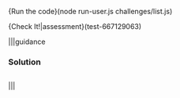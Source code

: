 {Run the code}(node run-user.js challenges/list.js)

{Check It!|assessment}(test-667129063)


|||guidance
### Solution
```javascript

```
|||
